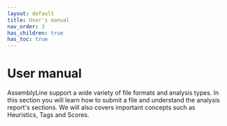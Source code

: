 ```yaml
---
layout: default
title: User's manual
nav_order: 3
has_children: true
has_toc: true
---
```

# User manual

AssemblyLine support a wide variety of file formats and analysis types. In this section you will learn how to submit a file and understand the analysis report's sections. We will also covers important concepts such as Heuristics, Tags and Scores.
